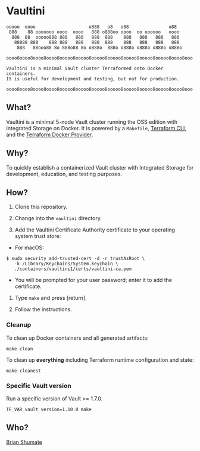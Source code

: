 # Vaultini

    ooooo  oooo                    o888   o8   o88               o88
     888    88 ooooooo oooo  oooo   888 o888oo oooo  oo oooooo   oooo
      888  88  ooooo888 888   888   888  888    888   888   888   888
       88888 888    888 888   888   888  888    888   888   888   888
        888   88ooo88 8o 888o88 8o o888o  888o o888o o888o o888o o888o

    oooo8oooo8oooo8oooo8ooooo8ooooo8ooooo8ooooo8ooooo8ooooo8ooooo8oooo8ooo

    Vaultini is a minimal Vault cluster Terraformed onto Docker containers.
    It is useful for development and testing, but not for production.

    oooo8oooo8oooo8oooo8ooooo8ooooo8ooooo8ooooo8ooooo8ooooo8ooooo8oooo8ooo

## What?

Vaultini is a minimal 5-node Vault cluster running the OSS edition with Integrated Storage on Docker. It is powered by a `Makefile`, [Terraform CLI](https://developer.hashicorp.com/terraform/cli), and the [Terraform Docker Provider](https://registry.terraform.io/providers/kreuzwerker/docker/latest/docs).

## Why?

To quickly establish a containerized Vault cluster with Integrated Storage for development, education, and testing purposes.

## How?

1. Clone this repository.

1. Change into the `vaultini` directory.

1. Add the Vaultini Certificate Authority certificate to your operating system trust store:

- For macOS:

```shell
$ sudo security add-trusted-cert -d -r trustAsRoot \
   -k /Library/Keychains/System.keychain \
   ./containers/vaultini1/certs/vaultini-ca.pem
```

- You will be prompted for your user password; enter it to add the certificate.

1. Type `make` and press [return].

1. Follow the instructions.

### Cleanup

To clean up Docker containers and all generated artifacts:

```shell
make clean
```

To clean up **everything** including Terraform runtime configuration and state:

```shell
make cleanest
```

### Specific Vault version

Run a specific version of Vault >= 1.7.0.

```shell
TF_VAR_vault_version=1.10.0 make
```

## Who?

[Brian Shumate](https://github.com/brianshumate)
